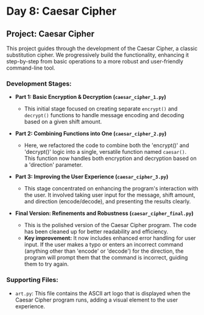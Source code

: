 # Day 8: Caesar Cipher

## Project: Caesar Cipher

This project guides through the development of the Caesar Cipher, a classic substitution cipher. We progressively build the functionality, enhancing it step-by-step from basic operations to a more robust and user-friendly command-line tool.

### Development Stages:

* **Part 1: Basic Encryption & Decryption (`caesar_cipher_1.py`)**
    * This initial stage focused on creating separate `encrypt()` and `decrypt()` functions to handle message encoding and decoding based on a given shift amount.

* **Part 2: Combining Functions into One (`caesar_cipher_2.py`)**
    * Here, we refactored the code to combine both the 'encrypt()' and 'decrypt()' logic into a single, versatile function named `caesar()`. This function now handles both encryption and decryption based on a 'direction' parameter.

* **Part 3: Improving the User Experience (`caesar_cipher_3.py`)**
    * This stage concentrated on enhancing the program's interaction with the user. It involved taking user input for the message, shift amount, and direction (encode/decode), and presenting the results clearly.

* **Final Version: Refinements and Robustness (`caesar_cipher_final.py`)**
    * This is the polished version of the Caesar Cipher program. The code has been cleaned up for better readability and efficiency.
    * **Key improvement:** It now includes enhanced error handling for user input. If the user makes a typo or enters an incorrect command (anything other than 'encode' or 'decode') for the direction, the program will prompt them that the command is incorrect, guiding them to try again.

### Supporting Files:

* `art.py`: This file contains the ASCII art logo that is displayed when the Caesar Cipher program runs, adding a visual element to the user experience.
